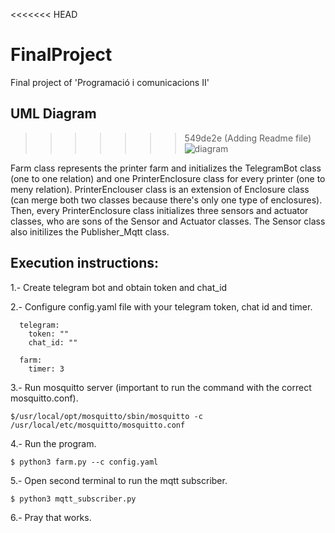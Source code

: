 <<<<<<< HEAD
# FinalProject
Final project of 'Programació i comunicacions II' 

## UML Diagram
>>>>>>> 549de2e (Adding Readme file)
![diagram](https://github.com/TheMorell99/FinalProject/assets/162160715/fe3f0d25-3a67-4882-af76-bd5c68f4542e)

Farm class represents the printer farm and initializes the TelegramBot class (one to one relation) and one PrinterEnclosure class for every printer (one to meny relation). PrinterEnclouser class is an extension of Enclosure class (can merge both two classes because there's only one type of enclosures). Then, every PrinterEnclosure class initializes three sensors and actuator classes, who are sons of the Sensor and Actuator classes. The Sensor class also initilizes the Publisher_Mqtt class.

## Execution instructions:

1.- Create telegram bot and obtain token and chat_id

2.- Configure config.yaml file with your telegram token, chat id and timer.
  ```
    telegram:
      token: ""
      chat_id: ""
    
    farm:
      timer: 3
  ```

3.- Run mosquitto server (important to run the command with the correct mosquitto.conf). 
  ```
  $/usr/local/opt/mosquitto/sbin/mosquitto -c /usr/local/etc/mosquitto/mosquitto.conf
  ```

4.- Run the program.
  ```
  $ python3 farm.py --c config.yaml
  ```

5.- Open second terminal to run the mqtt subscriber.
  ```
  $ python3 mqtt_subscriber.py
  ```

6.- Pray that works.



